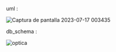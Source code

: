 

uml :

![Captura de pantalla 2023-07-17 003435](https://github.com/pounct/mysql-estructura/assets/53088375/f1a7f311-b46a-45ea-b591-d18fe6f3b985)

db_schema :

![optica](https://github.com/pounct/mysql-estructura/assets/53088375/3507b689-e1d1-406a-bf61-40aba416c1c9)

